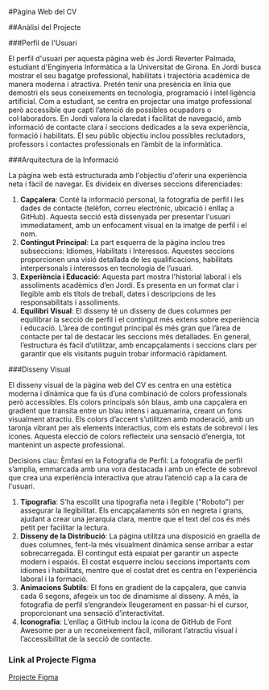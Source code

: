 #Pàgina Web del CV

##Anàlisi del Projecte

###Perfil de l'Usuari

El perfil d'usuari per aquesta pàgina web és Jordi Reverter Palmada, estudiant d'Enginyeria Informàtica a la Universitat de Girona. En Jordi busca mostrar el seu bagatge professional, habilitats i trajectòria acadèmica de manera moderna i atractiva. Pretén tenir una presència en línia que demostri els seus coneixements en tecnologia, programació i intel·ligència artificial. Com a estudiant, se centra en projectar una imatge professional però accessible que capti l’atenció de possibles ocupadors o col·laboradors. En Jordi valora la claredat i facilitat de navegació, amb informació de contacte clara i seccions dedicades a la seva experiència, formació i habilitats. El seu públic objectiu inclou possibles reclutadors, professors i contactes professionals en l’àmbit de la informàtica.

###Arquitectura de la Informació

La pàgina web està estructurada amb l'objectiu d'oferir una experiència neta i fàcil de navegar. Es divideix en diverses seccions diferenciades:
1. **Capçalera**: Conté la informació personal, la fotografia de perfil i les dades de contacte (telèfon, correu electrònic, ubicació i enllaç a GitHub). Aquesta secció està dissenyada per presentar l'usuari immediatament, amb un enfocament visual en la imatge de perfil i el nom.
2. **Contingut Principal**: La part esquerra de la pàgina inclou tres subseccions: Idiomes, Habilitats i Interessos. Aquestes seccions proporcionen una visió detallada de les qualificacions, habilitats interpersonals i interessos en tecnologia de l’usuari.
3. **Experiència i Educació**: Aquesta part mostra l'historial laboral i els assoliments acadèmics d’en Jordi. Es presenta en un format clar i llegible amb els títols de treball, dates i descripcions de les responsabilitats i assoliments.
4. **Equilibri Visual**: El disseny té un disseny de dues columnes per equilibrar la secció de perfil i el contingut més extens sobre experiència i educació. L’àrea de contingut principal és més gran que l’àrea de contacte per tal de destacar les seccions més detallades.
En general, l’estructura és fàcil d’utilitzar, amb encapçalaments i seccions clars per garantir que els visitants puguin trobar informació ràpidament.

###Disseny Visual

El disseny visual de la pàgina web del CV es centra en una estètica moderna i dinàmica que fa ús d’una combinació de colors professionals però accessibles. Els colors principals són blaus, amb una capçalera en gradient que transita entre un blau intens i aquamarina, creant un fons visualment atractiu. Els colors d’accent s’utilitzen amb moderació, amb un taronja vibrant per als elements interactius, com els estats de sobrevol i les icones. Aquesta elecció de colors reflecteix una sensació d’energia, tot mantenint un aspecte professional.

Decisions clau:
Èmfasi en la Fotografia de Perfil: La fotografia de perfil s’amplia, emmarcada amb una vora destacada i amb un efecte de sobrevol que crea una experiència interactiva que atrau l’atenció cap a la cara de l'usuari.
1. **Tipografia**: S’ha escollit una tipografia neta i llegible ("Roboto") per assegurar la llegibilitat. Els encapçalaments són en negreta i grans, ajudant a crear una jerarquia clara, mentre que el text del cos és més petit per facilitar la lectura.
2. **Disseny de la Distribució**: La pàgina utilitza una disposició en graella de dues columnes, fent-la més visualment dinàmica sense arribar a estar sobrecarregada. El contingut està espaiat per garantir un aspecte modern i espaiós. El costat esquerre inclou seccions importants com idiomes i habilitats, mentre que el costat dret es centra en l'experiència laboral i la formació.
3. **Animacions Subtils**: El fons en gradient de la capçalera, que canvia cada 6 segons, afegeix un toc de dinamisme al disseny. A més, la fotografia de perfil s’engrandeix lleugerament en passar-hi el cursor, proporcionant una sensació d’interactivitat.
4. **Iconografia**: L’enllaç a GitHub inclou la icona de GitHub de Font Awesome per a un reconeixement fàcil, millorant l’atractiu visual i l’accessibilitat de la secció de contacte.

### Link al Projecte Figma

[Projecte Figma](https://www.figma.com/design/9DL5kjBmtHqdpz8NuE5i06/CV-plantilla?node-id=0-1&t=6oTF7KraSEnhgNtf-1)
